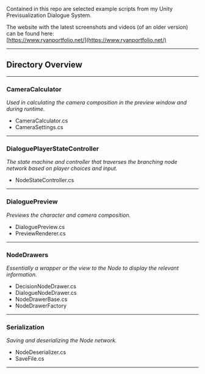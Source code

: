 Contained in this repo are selected example scripts from my Unity Previsualization Dialogue System.

The website with the latest screenshots and videos (of an older version) can be found here:  
[https://www.ryanportfolio.net/](https://www.ryanportfolio.net/)

---

## Directory Overview ##

---

### CameraCalculator

*Used in calculating the camera composition in the preview window and during runtime.*

- CameraCalculator.cs  
- CameraSettings.cs  

---

### DialoguePlayerStateController

*The state machine and controller that traverses the branching node network based on player choices and input.*

- NodeStateController.cs  

---

### DialoguePreview

*Previews the character and camera composition.*

- DialoguePreview.cs  
- PreviewRenderer.cs  

---

### NodeDrawers

*Essentially a wrapper or the view to the Node to display the relevant information.*

- DecisionNodeDrawer.cs  
- DialogueNodeDrawer.cs  
- NodeDrawerBase.cs  
- NodeDrawerFactory  

---

### Serialization

*Saving and deserializing the Node network.*

- NodeDeserializer.cs  
- SaveFile.cs  

---
